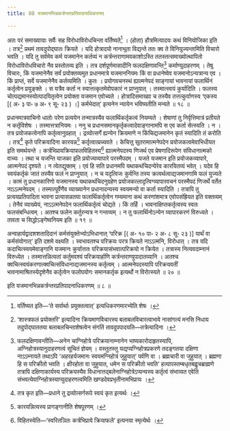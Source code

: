 ```yaml
---
title: 08 यजमानभिन्नकर्त्रन्तरप्रतिपादनाधिकरणम्

---
```

अतः परं समाख्यायाः सर्वैः सह विरोधाविरोधचिन्ता वर्तिष्यते[^1] । (होता) हौत्रमित्यादयः कथं विनियोजिका इति । तत्र[^2] प्रथमं तावदुपोद्घातः क्रियते । यदि होत्रादयो नानाभूता विद्यन्ते ततः क्व ते विनियुज्यन्तामिति विचारो भवति । यदि तु सर्वमेव कर्म यजमानेन कर्तव्यं न कर्त्रन्तराणामवकाशोऽस्ति ततस्तत्समाख्योत्थापितो विरोधाविरोधविचारो नैव प्रस्तोतव्य इति । तत्र दर्शपूर्णमासादीनि फलदक्षिणावन्ति[^3] कर्माण्युदाहरणम् । तेषु विचारः, किं यजमानेनैव सर्वं प्रयोक्तव्यमुत प्रधानमात्रे यजमाननियमः किं वा प्रधानेष्वेव यजमानोऽन्यत्रान्य एव । किं प्राप्तं, सर्वे यजमानेनैव कर्तव्यमिति । कुतः । प्रयोगवचनस्थं ह्यात्मनेपदं साङ्गायां भावनायां फलार्थिनं कर्तृत्वेन प्रयुङ्क्ते । स यत्रैव कर्ता न स्यात्तत्कृतमेवोपकारं न प्राप्नुयात् । तस्मात्स्वयं कुर्यादिति । फलस्य चोत्पद्यमानस्योत्पादयितृत्वेन प्रयोक्ता यजमान एवोच्यते । होत्रादिसमाख्य़ा च तस्यैव तत्तत्कुर्वाणस्य ‘एकस्य \[( अ॰ ३ पा॰ ७ अ॰ ९ सू॰ २३ ) ।\]  कर्मभेदात्’ इत्यनेन न्यायेन भविष्यतीति मन्यते ॥ १८ ॥

[^1]: वर्तिष्यत इति—‘ते सर्वार्थाः प्रयुक्तत्वात्’ इत्यधिकरणमारभ्येति शेषः ।


[^2]: ‘शास्त्रफलं प्रयोक्तरि’ इत्यादिना क्रियमाणविचारस्य बलाबलविचारत्वाभावे नासांगत्यं मनसि निधाय तदुपोद्घाततया बलाबलचिन्ताशेषत्वेन संगतिं तावदुपपादयति—तत्रेत्यादिना ।


[^3]: फलदक्षिणावन्तीति—अनेन चाग्निहोत्रे परिक्रयानाम्नानेन भाष्यकारोदाहृतस्यापि, अग्निहोत्रस्यानुदाहरणत्वं सूचितं ज्ञेयम् । वस्तुतस्तु यद्यप्यग्निहोत्रप्रकरणे तदङ्गतया दक्षिणा नाऽऽम्नायते तथाऽपि ‘अहरहर्यजमानः स्वयमग्निहोत्रं जुहुयात्’ पर्वणि वा । ब्रह्मचारी वा जुहुयात् । ब्रह्मणा हि स परिक्रीतो भवति । क्षीरहोता वा जुहुयात, धमेन स परिक्रीतो भवति’ हत्यापस्तम्बधृतबह्वृचब्राह्मणे तत्रापि दक्षिणाकार्यस्य परिक्रयस्यैव विधानात्तद्बलेनाग्निहोत्रेऽप्यन्यस्य कर्तृत्वं संभाव्यत एवेति संभवत्येवाग्निहोत्रस्याप्युदाहरणत्वमिति खण्डदेवप्रभृतीनामभिप्रायः ।


प्रधानमात्रवाचिनो धातोः परेण प्रत्ययेन तन्मात्रस्यैव फलार्थिकर्तृकत्वं नियम्यते । शेषाणां तु निर्वृत्तिमात्रं प्रतीयते न कर्तृविशेषः । तस्मात्तत्रानियमः । ननु च प्रधानसमानकृर्तृकत्वादेवाङ्गानामपि स एव कर्ता सेत्स्यति । न । तत्र प्रयोजकत्वेनापि कर्तृत्वानुग्रहात् । द्रव्योत्सर्गे ह्यन्येन क्रियमाणे न किंचिद्यजमानेन कृतं स्यादिति तं करोति । तत्र[^4] कृते परिक्रयादिना कारयन्न[^5] कर्तृत्वात्प्रच्यवते । केचित्तु सुतरामात्मनेपदेन प्रयोजकत्वमेवाभिधीयत इति समर्थयन्ते । कर्त्रभिप्रायक्रियाफलविहितस्य[^6] ह्यात्मनेपदस्य णिजर्थ एव प्रेषणादिरूपेण संविधानात्मको वाच्यः । तथा च यजन्ति याजका इति प्रयोज्यव्यापारे परस्मैपदम् । यजते यजमान इति प्रयोजकव्यापारे, आत्मनेपदं दृश्यते । न त्वेतद्युक्तम् । एवं हि सति प्रधानमपि यथाकथंचिदन्येरेव कारयितव्यं भवेत् । यदेव हि स्वयंकर्तृकं जातं तस्यैव फलं न प्राप्नुयात् । न च यदृत्विजः कुर्वन्ति तस्य क्रत्वर्थत्वाद्यजमानगामि फलं युज्यते । कामं तु प्रधानकारिणो यजमानस्य यथाकथंचिदनुग्रहेण प्रयोजकत्लादृत्विग्व्यापारवचनं परस्मैपदं णिजर्थे वर्तेत नाऽऽत्मनेपदम् । तस्मात्पूर्वेणैव व्याख्यानेन प्रधानादन्यस्य स्वयमन्यो वा कर्ता स्यादिति । तत्रापि तु प्रत्ययप्रतिपादिता भावना प्रत्यासन्नतया फलार्थिकर्तृत्वेन गम्यमाना कथं करणांशमात्र एवोपसंह्रियत इति वक्तव्यम् । तेनैवं व्याख्येयं, नाऽऽत्मनेपदेन फलार्थिकर्तृत्वं चोद्यते । किं तर्हि । भावनाक्षिप्तकर्तृत्वस्य स्वतः फलसंबन्धित्वम् । अतश्च फलेन कर्तुरन्यत्र न गन्तव्यम् । न तु फलार्थिनोऽन्येन व्यापारकरणं विरुध्यते । तावता च सिद्धोऽङ्गेष्वनियम इति ॥ १९ ॥

[^4]: तत्र कृत इति—प्रधाने तु द्रव्योत्सर्गरूपे स्वयं कृत इत्यर्थः ।


[^5]: कारयन्नित्यस्य प्रागङ्गानीति शेषपूरणम् ।


[^6]: विहितस्येति—‘स्वरितञितः कर्त्रभिप्राये क्रियाफले’ इत्यनया स्मृत्येर्थः ।


अन्वाहार्यद्वादशशतादिदानं कर्मसंयुक्तेभ्योऽभिधानात् ‘परिक्र \[( अ॰ १० पा॰ २ अ॰ ८ सू॰ २३ )\] यार्थं वा कर्मसंयोगात्’ इति दशमे वक्ष्यति । स्वभावतश्च परिक्रयः परत्र क्रियते नाऽऽत्मनि, विरोधात् । तत्र यदि कदाचित्स्वयमेवाङ्गानि यजमानः कुर्यात्ततः परिक्रयासंभवात्परिक्रयो न क्रियेत । तत्रास्य नित्यवदाम्नानं विरुध्येत । तस्मात्तन्नित्यतां कर्तुमवश्यं परिक्रयार्हाणि कर्त्रन्तराण्युपादातव्यानि । अतश्च क्वचित्स्वयंकरणात्क्वचित्संविधानाद्यजमानस्य कर्तृत्वम् । आत्मनेपदस्यापि परिक्रयवतीं भावनामाश्रितस्येदृशेनैव कर्तृत्वेन फलोपयोगः समानकर्तृक इत्यर्थो न विरोत्स्यते ॥ २० ॥

इति यजमानभिन्नकर्त्रन्तरप्रतिपादनाधिकरणम् ॥ ८ ॥